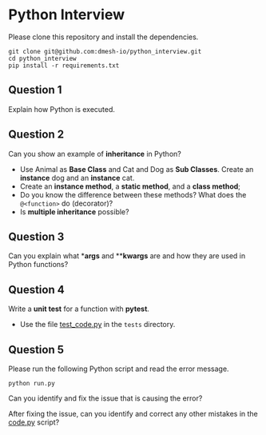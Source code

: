 # Python Interview

Please clone this repository and install the dependencies.

```shell
git clone git@github.com:dmesh-io/python_interview.git
cd python_interview
pip install -r requirements.txt
```

## Question 1

Explain how Python is executed.

## Question 2

Can you show an example of **inheritance** in Python?

- Use Animal as **Base Class** and Cat and Dog as **Sub Classes**. Create an **instance** dog and an **instance** cat.
- Create an **instance method**, a **static method**, and a **class method**;
- Do you know the difference between these methods? What does the `@<function>` do (decorator)?
- Is **multiple inheritance** possible?

## Question 3

Can you explain what ***args** and ****kwargs** are and how they are used in Python functions?

## Question 4

Write a **unit test** for a function with **pytest**.

- Use the file [test_code.py](tests/test_code.py) in the `tests` directory.

## Question 5

Please run the following Python script and read the error message.

```shell
python run.py
```
Can you identify and fix the issue that is causing the error?

After fixing the issue, can you identify and correct any other mistakes in the [code.py](/Users/johannes/workspace/PythonInterview/src/interview/code.py) script?
